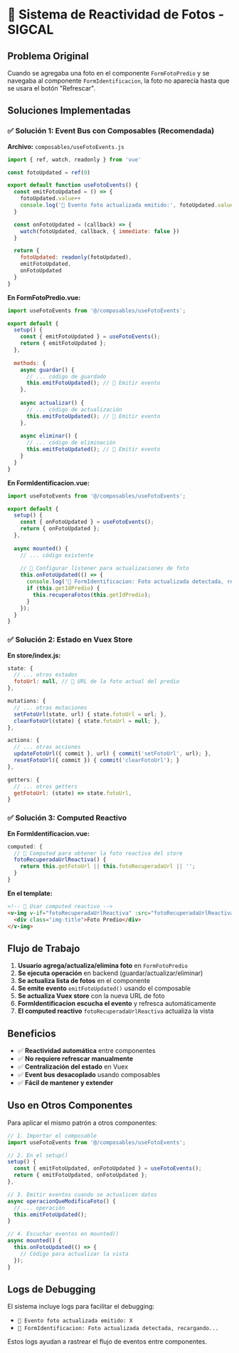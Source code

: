 # 📸 Sistema de Reactividad de Fotos - SIGCAL

## Problema Original
Cuando se agregaba una foto en el componente `FormFotoPredio` y se navegaba al componente `FormIdentificacion`, la foto no aparecía hasta que se usara el botón "Refrescar".

## Soluciones Implementadas

### ✅ Solución 1: Event Bus con Composables (Recomendada)

**Archivo:** `composables/useFotoEvents.js`

```javascript
import { ref, watch, readonly } from 'vue'

const fotoUpdated = ref(0)

export default function useFotoEvents() {
  const emitFotoUpdated = () => {
    fotoUpdated.value++
    console.log('📸 Evento foto actualizada emitido:', fotoUpdated.value)
  }

  const onFotoUpdated = (callback) => {
    watch(fotoUpdated, callback, { immediate: false })
  }

  return {
    fotoUpdated: readonly(fotoUpdated),
    emitFotoUpdated,
    onFotoUpdated
  }
}
```

**En FormFotoPredio.vue:**
```javascript
import useFotoEvents from '@/composables/useFotoEvents';

export default {
  setup() {
    const { emitFotoUpdated } = useFotoEvents();
    return { emitFotoUpdated };
  },
  
  methods: {
    async guardar() {
      // ... código de guardado
      this.emitFotoUpdated(); // 📸 Emitir evento
    },
    
    async actualizar() {
      // ... código de actualización  
      this.emitFotoUpdated(); // 📸 Emitir evento
    },
    
    async eliminar() {
      // ... código de eliminación
      this.emitFotoUpdated(); // 📸 Emitir evento
    }
  }
}
```

**En FormIdentificacion.vue:**
```javascript
import useFotoEvents from '@/composables/useFotoEvents';

export default {
  setup() {
    const { onFotoUpdated } = useFotoEvents();
    return { onFotoUpdated };
  },
  
  async mounted() {
    // ... código existente
    
    // 📸 Configurar listener para actualizaciones de foto
    this.onFotoUpdated(() => {
      console.log('🔄 FormIdentificacion: Foto actualizada detectada, recargando...');
      if (this.getIdPredio) {
        this.recuperaFotos(this.getIdPredio);
      }
    });
  }
}
```

### ✅ Solución 2: Estado en Vuex Store

**En store/index.js:**
```javascript
state: {
  // ... otros estados
  fotoUrl: null, // 📸 URL de la foto actual del predio
},

mutations: {
  // ... otras mutaciones
  setFotoUrl(state, url) { state.fotoUrl = url; },
  clearFotoUrl(state) { state.fotoUrl = null; },
},

actions: {
  // ... otras acciones
  updateFotoUrl({ commit }, url) { commit('setFotoUrl', url); },
  resetFotoUrl({ commit }) { commit('clearFotoUrl'); }
},

getters: {
  // ... otros getters
  getFotoUrl: (state) => state.fotoUrl,
}
```

### ✅ Solución 3: Computed Reactivo

**En FormIdentificacion.vue:**
```javascript
computed: {
  // 📸 Computed para obtener la foto reactiva del store
  fotoRecuperadaUrlReactiva() {
    return this.getFotoUrl || this.fotoRecuperadaUrl || '';
  }
}
```

**En el template:**
```html
<!-- 📸 Usar computed reactivo -->
<v-img v-if="fotoRecuperadaUrlReactiva" :src="fotoRecuperadaUrlReactiva" class="custom-img">
  <div class="img-title">Foto Predio</div>
</v-img>
```

## Flujo de Trabajo

1. **Usuario agrega/actualiza/elimina foto** en `FormFotoPredio`
2. **Se ejecuta operación** en backend (guardar/actualizar/eliminar)
3. **Se actualiza lista de fotos** en el componente
4. **Se emite evento** `emitFotoUpdated()` usando el composable
5. **Se actualiza Vuex store** con la nueva URL de foto
6. **FormIdentificacion escucha el evento** y refresca automáticamente
7. **El computed reactivo** `fotoRecuperadaUrlReactiva` actualiza la vista

## Beneficios

- ✅ **Reactividad automática** entre componentes
- ✅ **No requiere refrescar manualmente**
- ✅ **Centralización del estado** en Vuex
- ✅ **Event bus desacoplado** usando composables
- ✅ **Fácil de mantener y extender**

## Uso en Otros Componentes

Para aplicar el mismo patrón a otros componentes:

```javascript
// 1. Importar el composable
import useFotoEvents from '@/composables/useFotoEvents';

// 2. En el setup()
setup() {
  const { emitFotoUpdated, onFotoUpdated } = useFotoEvents();
  return { emitFotoUpdated, onFotoUpdated };
},

// 3. Emitir eventos cuando se actualicen datos
async operacionQueModificaFoto() {
  // ... operación
  this.emitFotoUpdated();
}

// 4. Escuchar eventos en mounted()
async mounted() {
  this.onFotoUpdated(() => {
    // Código para actualizar la vista
  });
}
```

## Logs de Debugging

El sistema incluye logs para facilitar el debugging:
- `📸 Evento foto actualizada emitido: X`
- `🔄 FormIdentificacion: Foto actualizada detectada, recargando...`

Estos logs ayudan a rastrear el flujo de eventos entre componentes.

